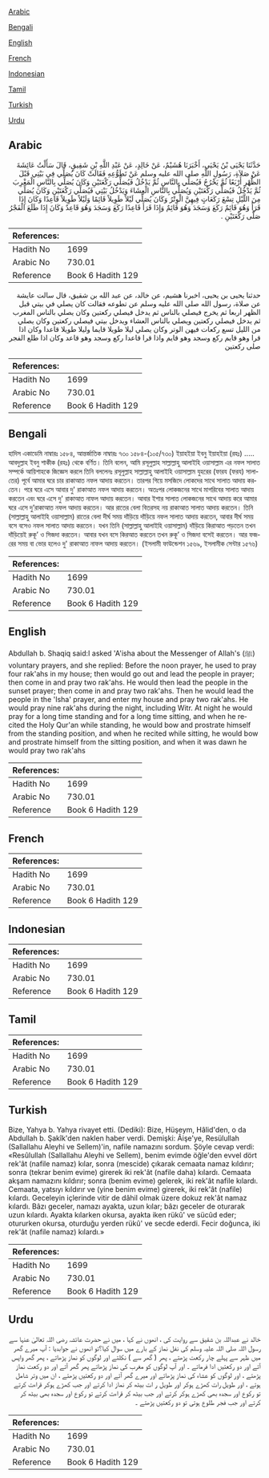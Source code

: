 [Arabic](#arabic)

[Bengali](#bengali)

[English](#english)

[French](#french)

[Indonesian](#indonesian)

[Tamil](#tamil)

[Turkish](#turkish)

[Urdu](#urdu)

## Arabic


<div dir="rtl" lang="ar" style={{fontSize:'larger',backgroundColor:'#f8f9fa',padding:20}}>
حَدَّثَنَا يَحْيَى بْنُ يَحْيَى، أَخْبَرَنَا هُشَيْمٌ، عَنْ خَالِدٍ، عَنْ عَبْدِ اللَّهِ بْنِ شَقِيقٍ، قَالَ سَأَلْتُ عَائِشَةَ عَنْ صَلاَةِ، رَسُولِ اللَّهِ صلى الله عليه وسلم عَنْ تَطَوُّعِهِ فَقَالَتْ كَانَ يُصَلِّي فِي بَيْتِي قَبْلَ الظُّهْرِ أَرْبَعًا ثُمَّ يَخْرُجُ فَيُصَلِّي بِالنَّاسِ ثُمَّ يَدْخُلُ فَيُصَلِّي رَكْعَتَيْنِ وَكَانَ يُصَلِّي بِالنَّاسِ الْمَغْرِبَ ثُمَّ يَدْخُلُ فَيُصَلِّي رَكْعَتَيْنِ وَيُصَلِّي بِالنَّاسِ الْعِشَاءَ وَيَدْخُلُ بَيْتِي فَيُصَلِّي رَكْعَتَيْنِ وَكَانَ يُصَلِّي مِنَ اللَّيْلِ تِسْعَ رَكَعَاتٍ فِيهِنَّ الْوِتْرُ وَكَانَ يُصَلِّي لَيْلاً طَوِيلاً قَائِمًا وَلَيْلاً طَوِيلاً قَاعِدًا وَكَانَ إِذَا قَرَأَ وَهُوَ قَائِمٌ رَكَعَ وَسَجَدَ وَهُوَ قَائِمٌ وَإِذَا قَرَأَ قَاعِدًا رَكَعَ وَسَجَدَ وَهُوَ قَاعِدٌ وَكَانَ إِذَا طَلَعَ الْفَجْرُ صَلَّى رَكْعَتَيْنِ ‏.‏
</div>
<div style={{backgroundColor:'#f8f9fa',padding:20, marginBottom: 10}}><table> <thead> <tr> <th>References:</th> <th></th> </tr> </thead> <tbody><tr><td>Hadith No</td><td>1699</td></tr><tr><td>Arabic No</td><td>730.01</td></tr><tr><td>Reference</td><td>Book 6 Hadith 129</td></tr></tbody></table></div>


<div dir="rtl" lang="ar" style={{fontSize:'larger',backgroundColor:'#f8f9fa',padding:20}}>
حدثنا يحيى بن يحيى، اخبرنا هشيم، عن خالد، عن عبد الله بن شقيق، قال سالت عايشة عن صلاة، رسول الله صلى الله عليه وسلم عن تطوعه فقالت كان يصلي في بيتي قبل الظهر اربعا ثم يخرج فيصلي بالناس ثم يدخل فيصلي ركعتين وكان يصلي بالناس المغرب ثم يدخل فيصلي ركعتين ويصلي بالناس العشاء ويدخل بيتي فيصلي ركعتين وكان يصلي من الليل تسع ركعات فيهن الوتر وكان يصلي ليلا طويلا قايما وليلا طويلا قاعدا وكان اذا قرا وهو قايم ركع وسجد وهو قايم واذا قرا قاعدا ركع وسجد وهو قاعد وكان اذا طلع الفجر صلى ركعتين
</div>
<div style={{backgroundColor:'#f8f9fa',padding:20, marginBottom: 10}}><table> <thead> <tr> <th>References:</th> <th></th> </tr> </thead> <tbody><tr><td>Hadith No</td><td>1699</td></tr><tr><td>Arabic No</td><td>730.01</td></tr><tr><td>Reference</td><td>Book 6 Hadith 129</td></tr></tbody></table></div>

## Bengali


<div dir="ltr" lang="bn" style={{fontSize:'larger',backgroundColor:'#f8f9fa',padding:20}}>
হাদিস একাডেমি নাম্বারঃ ১৫৮৪, আন্তর্জাতিক নাম্বারঃ ৭৩০ ১৫৮৪-(১০৫/৭৩০) ইয়াহইয়া ইবনু ইয়াহইয়া (রহঃ) ..... আবদুল্লাহ ইবনু শাকীক (রহঃ) থেকে বর্ণিত। তিনি বলেন, আমি রসূলুল্লাহ সাল্লাল্লাহু আলাইহি ওয়াসাল্লাম এর নফল সালাত সম্পর্কে আয়িশাহকে জিজ্ঞেস করলে তিনি বললেনঃ রসূলুল্লাহ সাল্লাল্লাহু আলাইহি ওয়াসাল্লাম যুহরের (ফারয (ফরয) সালাতের) পূর্বে আমার ঘরে চার রাকাআত নফল আদায় করতেন। তারপর গিয়ে মসজিদে লোকদের সাথে সালাত আদায় করতেন। পরে ঘরে এসে আবার দু' রাকাআত নফল আদায় করতেন। অতঃপর লোকজনের সাথে মাগরিবের সালাত আদায় করতেন এবং ঘরে এসে দু' রাকাআত নাফল আদায় করতেন। আবার ইশার সালাত লোকজনের সাথে আদায় করে আমার ঘরে এসে দু’রাকাআত নফল আদায় করতেন। আর রাতের বেলা বিতরসহ নয় রাকাআত সালাত আদায় করতেন। তিনি (সাল্লাল্লাহু আলাইহি ওয়াসাল্লাম) রাতের বেলা দীর্ঘ সময় দাঁড়িয়ে দাঁড়িয়ে নফল সালাত আদায় করতেন, আবার দীর্ঘ সময় বসে বসেও নফল সালাত আদায় করতেন। যখন তিনি (সাল্লাল্লাহু আলাইহি ওয়াসাল্লাম) দাঁড়িয়ে কিরাআত পড়তেন তখন দাঁড়িয়েই রুকূ’ ও সিজদা করতেন। আবার যখন বসে কিরআত করতেন তখন রুকূ’ ও সিজদা বসেই করতেন। আর ফজরের সময় বা ভোর হলেও দু' রাকাআত নাফল আদায় করতেন। (ইসলামী ফাউন্ডেশন ১৫৬৯, ইসলামীক সেন্টার ১৫৭৬)
</div>
<div style={{backgroundColor:'#f8f9fa',padding:20, marginBottom: 10}}><table> <thead> <tr> <th>References:</th> <th></th> </tr> </thead> <tbody><tr><td>Hadith No</td><td>1699</td></tr><tr><td>Arabic No</td><td>730.01</td></tr><tr><td>Reference</td><td>Book 6 Hadith 129</td></tr></tbody></table></div>

## English


<div dir="ltr" lang="en" style={{fontSize:'larger',backgroundColor:'#f8f9fa',padding:20}}>
Abdullah b. Shaqiq said:I asked 'A'isha about the Messenger of Allah's (ﷺ) voluntary prayers, and she replied: Before the noon prayer, he used to pray four rak'ahs in my house; then would go out and lead the people in prayer; then come in and pray two rak'ahs. He would then lead the people in the sunset prayer; then come in and pray two rak'ahs. Then he would lead the people in the 'Isha' prayer, and enter my house and pray two rak'ahs. He would pray nine rak'ahs during the night, including Witr. At night he would pray for a long time standing and for a long time sitting, and when he recited the Holy Qur'an while standing, he would bow and prostrate himself from the standing position, and when he recited while sitting, he would bow and prostrate himself from the sitting position, and when it was dawn he would pray two rak'ahs
</div>
<div style={{backgroundColor:'#f8f9fa',padding:20, marginBottom: 10}}><table> <thead> <tr> <th>References:</th> <th></th> </tr> </thead> <tbody><tr><td>Hadith No</td><td>1699</td></tr><tr><td>Arabic No</td><td>730.01</td></tr><tr><td>Reference</td><td>Book 6 Hadith 129</td></tr></tbody></table></div>

## French


<div dir="ltr" lang="fr" style={{fontSize:'larger',backgroundColor:'#f8f9fa',padding:20}}>

</div>
<div style={{backgroundColor:'#f8f9fa',padding:20, marginBottom: 10}}><table> <thead> <tr> <th>References:</th> <th></th> </tr> </thead> <tbody><tr><td>Hadith No</td><td>1699</td></tr><tr><td>Arabic No</td><td>730.01</td></tr><tr><td>Reference</td><td>Book 6 Hadith 129</td></tr></tbody></table></div>

## Indonesian


<div dir="ltr" lang="id" style={{fontSize:'larger',backgroundColor:'#f8f9fa',padding:20}}>

</div>
<div style={{backgroundColor:'#f8f9fa',padding:20, marginBottom: 10}}><table> <thead> <tr> <th>References:</th> <th></th> </tr> </thead> <tbody><tr><td>Hadith No</td><td>1699</td></tr><tr><td>Arabic No</td><td>730.01</td></tr><tr><td>Reference</td><td>Book 6 Hadith 129</td></tr></tbody></table></div>

## Tamil


<div dir="ltr" lang="ta" style={{fontSize:'larger',backgroundColor:'#f8f9fa',padding:20}}>

</div>
<div style={{backgroundColor:'#f8f9fa',padding:20, marginBottom: 10}}><table> <thead> <tr> <th>References:</th> <th></th> </tr> </thead> <tbody><tr><td>Hadith No</td><td>1699</td></tr><tr><td>Arabic No</td><td>730.01</td></tr><tr><td>Reference</td><td>Book 6 Hadith 129</td></tr></tbody></table></div>

## Turkish


<div dir="ltr" lang="tr" style={{fontSize:'larger',backgroundColor:'#f8f9fa',padding:20}}>
Bize, Yahya b. Yahya rivayet etti. (Dediki): Bize, Hüşeym, Hâlid'den, o da Abdullah b. Şakîk'den naklen haber verdi. Demişki: Âişe'ye, Resülullah (Sallallahu Aleyhi ve Sellem)'in, nafile namazını sordum. Şöyle cevap verdi: «Resûlullah (Sallallahu Aleyhi ve Sellem), benim evimde öğle'den evvel dört rek'ât (nafile namaz) kılar, sonra (mescide) çıkarak cemaata namaz kıldırır; sonra (tekrar benim evime) girerek iki rek'ât (nafile daha) kılardı. Cemaata akşam namazını kıldırır; sonra (benim evime) gelerek, iki rek'ât nafile kılardı. Cemaata, yatsıyı kıldırır ve (yine benim evime) girerek, iki rek'ât (nafile) kılardı. Geceleyin içlerinde vitir de dâhil olmak üzere dokuz rek'ât namaz kılardı. Bâzı geceler, namazı ayakta, uzun kılar; bâzı geceler de oturarak uzun kılardı. Ayakta kılarken okursa, ayakta iken rükû' ve sücûd eder; otururken okursa, oturduğu yerden rükû' ve secde ederdi. Fecir doğunca, iki rek'ât (nafile namaz) kılardı.»
</div>
<div style={{backgroundColor:'#f8f9fa',padding:20, marginBottom: 10}}><table> <thead> <tr> <th>References:</th> <th></th> </tr> </thead> <tbody><tr><td>Hadith No</td><td>1699</td></tr><tr><td>Arabic No</td><td>730.01</td></tr><tr><td>Reference</td><td>Book 6 Hadith 129</td></tr></tbody></table></div>

## Urdu


<div dir="rtl" lang="ur" style={{fontSize:'larger',backgroundColor:'#f8f9fa',padding:20}}>
خالد نے عبداللہ بن شقیق سے روایت کی ، انھوں نے کہا ، میں نے حضرت عائشہ رضی اللہ تعالیٰ عنہا سے رسول اللہ صلی اللہ علیہ وسلم کی نفل نماز کے بارے میں سوال کیا؟تو انھوں نے جوابدیا : آپ میرے گھر میں ظہر سے پہلے چار رکعت پڑھتے ، پھر ( گھر سے ) نکلتے اور لوگوں کو نماز پڑھاتے ، پھر گھر واپس آتے اور دو رکعتیں ادا فرماتے ۔ اور آپ لوگوں کو مغرب کی نماز پڑھاتے پھر گھر آتے اور دو رکعت نماز پڑھتے ، اور لوگوں کو عشاء کی نماز پڑھاتے اور میرے گھر آتے اور دو رکعتیں پڑھتے ، ان میں وتر شامل ہوتے ، اور طویل رات کھڑے ہوکر اور طویل ر ات بیٹھ کر نماز ادا کرتے اور جب کھڑے ہوکر قراءت کرتے تو رکوع اور سجدہ بھی کھڑے ہوکر کرتے اور جب بیٹھ کر قراءت کرتے تو رکوع اور سجدہ بھی بیٹھ کر کرتے اور جب فجر طلوع ہوتی تو دو رکعتیں پڑھتے ۔
</div>
<div style={{backgroundColor:'#f8f9fa',padding:20, marginBottom: 10}}><table> <thead> <tr> <th>References:</th> <th></th> </tr> </thead> <tbody><tr><td>Hadith No</td><td>1699</td></tr><tr><td>Arabic No</td><td>730.01</td></tr><tr><td>Reference</td><td>Book 6 Hadith 129</td></tr></tbody></table></div>
